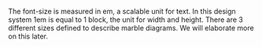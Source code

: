 The font-size is measured in em, a scalable unit for text. In this design system 1em is equal to 1 block, the unit for width and height. 
There are 3 different sizes defined to describe marble diagrams. We will elaborate more on this later.
